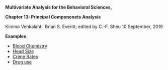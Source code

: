 **Multivariate Analysis for the Behavioral Sciences,**

**Chapter 13: Principal Componenets Analysis**

Kimmo Vehkalahti, Brian S. Everitt; edited by C.-F. Sheu
10 September, 2019

**Examples**
 - [Blood Chemistry](Blood_chem.md)
 - [Head Size](Head_size.md)
 - [Crime Rates](Crime_rate.md)
 - [Drug use](Drug_use.md)
